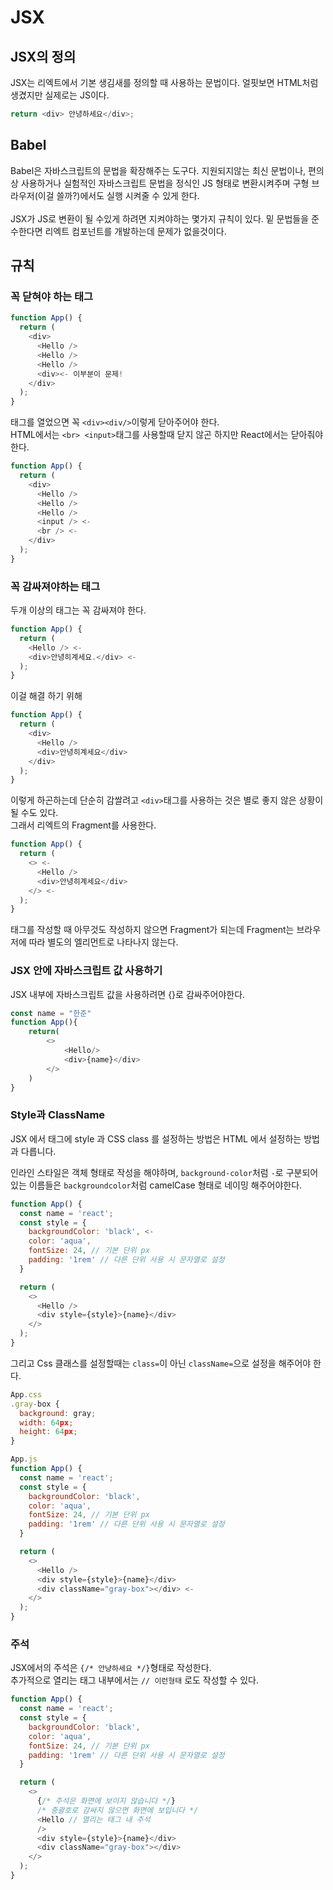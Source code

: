 # JSX

## JSX의 정의

JSX는 리엑트에서 기본 생김새를 정의할 때 사용하는 문법이다. 얼핏보면 HTML처럼 생겼지만 실제로는 JS이다.<br/>

```Javascript
return <div> 안녕하세요</div>;
```

## Babel

Babel은 자바스크립트의 문법을 확장해주는 도구다.
지원되지않는 최신 문법이나, 편의상 사용하거나 실험적인 자바스크립트 문법을 정식인 JS 형태로 변환시켜주며 구형 브라우저(이걸 쓸까?)에서도 실행 시켜줄 수 있게 한다.<br/>
<br/>
JSX가 JS로 변환이 될 수있게 하려면 지켜야하는 몇가지 규칙이 있다. 밑 문법들을 준수한다면 리엑트 컴포넌트를
개발하는데 문제가 없을것이다.

## 규칙

### 꼭 닫혀야 하는 태그

```Javascript
function App() {
  return (
    <div>
      <Hello />
      <Hello />
      <Hello />
      <div><- 이부분이 문제!
    </div>
  );
}
```

태그를 열었으면 꼭 `<div><div/>`이렇게 닫아주어야 한다.<br/>
HTML에서는 `<br> <input>`태그를 사용할때 닫지 않곤 하지만 React에서는 닫아줘야 한다.

```Javascript
function App() {
  return (
    <div>
      <Hello />
      <Hello />
      <Hello />
      <input /> <-
      <br /> <-
    </div>
  );
}
```

### 꼭 감싸져야하는 태그

두개 이상의 태그는 꼭 감싸져야 한다.

```Javascript
function App() {
  return (
    <Hello /> <-
    <div>안녕히계세요.</div> <-
  );
}
```

이걸 해결 하기 위해

```Javascript
function App() {
  return (
    <div>
      <Hello />
      <div>안녕히계세요</div>
    </div>
  );
}
```

이렇게 하곤하는데 단순히 감쌀려고 `<div>`태그를 사용하는 것은 별로 좋지 않은 상황이 될 수도 있다.<br/>그래서 리엑트의 Fragment를 사용한다.

```Javascript
function App() {
  return (
    <> <-
      <Hello />
      <div>안녕히계세요</div>
    </> <-
  );
}
```

태그를 작성할 때 아무것도 작성하지 않으면 Fragment가 되는데 Fragment는 브라우저에 따라 별도의 엘리먼트로 나타나지 않는다.

### JSX 안에 자바스크립트 값 사용하기

JSX 내부에 자바스크립트 값을 사용하려면 {}로 감싸주어야한다.

```Javascript
const name = "한준"
function App(){
    return(
        <>
            <Hello/>
            <div>{name}</div>
        </>
    )
}
```

### Style과 ClassName

JSX 에서 태그에 style 과 CSS class 를 설정하는 방법은 HTML 에서 설정하는 방법과 다릅니다.

인라인 스타일은 객체 형태로 작성을 해야하며, `background-color`처럼  `-`로 구분되어있는 이름들은
`backgroundcolor`처럼 camelCase 형태로 네이밍 해주어야한다.
```Javascript
function App() {
  const name = 'react';
  const style = {
    backgroundColor: 'black', <-
    color: 'aqua',
    fontSize: 24, // 기본 단위 px
    padding: '1rem' // 다른 단위 사용 시 문자열로 설정
  }

  return (
    <>
      <Hello />
      <div style={style}>{name}</div>
    </>
  );
}
```
그리고 Css 클래스를 설정할때는 `class=`이 아닌 `className=`으로 설정을 해주어야 한다.
```Javascript
App.css
.gray-box {
  background: gray;
  width: 64px;
  height: 64px;
}

App.js
function App() {
  const name = 'react';
  const style = {
    backgroundColor: 'black',
    color: 'aqua',
    fontSize: 24, // 기본 단위 px
    padding: '1rem' // 다른 단위 사용 시 문자열로 설정
  }

  return (
    <>
      <Hello />
      <div style={style}>{name}</div>
      <div className="gray-box"></div> <-
    </>
  );
}
```

### 주석

JSX에서의 주석은 `{/* 안냥하세요 */}`형태로 작성한다.<br/>
추가적으로 열리는 태그 내부에서는 `// 이런형태` 로도 작성할 수 있다.
```Javascript
function App() {
  const name = 'react';
  const style = {
    backgroundColor: 'black',
    color: 'aqua',
    fontSize: 24, // 기본 단위 px
    padding: '1rem' // 다른 단위 사용 시 문자열로 설정
  }

  return (
    <>
      {/* 주석은 화면에 보이지 않습니다 */}
      /* 중괄호로 감싸지 않으면 화면에 보입니다 */
      <Hello // 열리는 태그 내 주석
      />
      <div style={style}>{name}</div>
      <div className="gray-box"></div>
    </>
  );
}
```